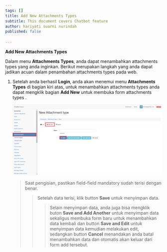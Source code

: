 ```yaml
---
tags: []
title: Add New Attachments Types
subtitle: This document covers Chatbot feature
author: hariyati suarni nurindah
published: false

---
```

**Add New Attachments Types**

Dalam menu **Attachments Types**, anda dapat menambahkan attachments types  yang anda inginkan. Berikut merupakan langkah yang anda dapat jadikan acuan dalam penambahan attachments types pada web.

1. Setelah anda berhasil **Login**, anda akan menemui menu **Attachments Types** di bagian kiri atas, untuk menambahkan attachments types anda dapat mengklik bagian **Add New** untuk membuka form attachments types .

   ![](/uploads/attachments-types-update6.PNG)

   > Saat pengisian, pastikan field-field mandatory sudah terisi dengan benar.
   >
   > > Setelah data terisi, klik button **Save** untuk menyimpan data.
   > >
   > > > Selain menyimpan data, anda juga bisa mengklik buton **Save and Add Another** untuk menyimpan data sekaligus membuka form baru untuk menambahkan data kembali dan button **Save and Edit** untuk menyimpan data kemudian melakukan edit, sedangkan button **Cancel** menandakan anda batal menambahkan data dan otomatis akan keluar dari form add tersebut.